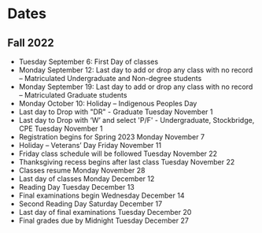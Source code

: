 # Dates

## Fall 2022

- Tuesday September 6: First Day of classes
- Monday September 12: Last day to add or drop any class with no record – Matriculated Undergraduate and Non-degree students
- Monday September 19: Last day to add or drop any class with no record – Matriculated Graduate students
- Monday October 10: Holiday – Indigenous Peoples Day
- Last day to Drop with "DR" - Graduate Tuesday November 1
- Last day to Drop with ‘W’ and select 'P/F' - Undergraduate, Stockbridge, CPE Tuesday November 1
- Registration begins for Spring 2023 Monday November 7
- Holiday – Veterans’ Day Friday November 11
- Friday class schedule will be followed Tuesday November 22
- Thanksgiving recess begins after last class Tuesday November 22
- Classes resume Monday November 28
- Last day of classes Monday December 12
- Reading Day Tuesday December 13
- Final examinations begin Wednesday December 14
- Second Reading Day Saturday December 17
- Last day of final examinations Tuesday December 20
- Final grades due by Midnight Tuesday December 27